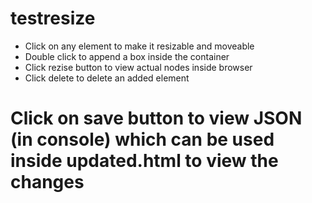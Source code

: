 # testresize
 - Click on any element to make it resizable and moveable 
 - Double click to append a box inside the container
 - Click rezise button to view actual nodes inside browser
 - Click delete to delete an added element 


# Click on save button to view JSON (in console) which can be used inside updated.html to view the changes
